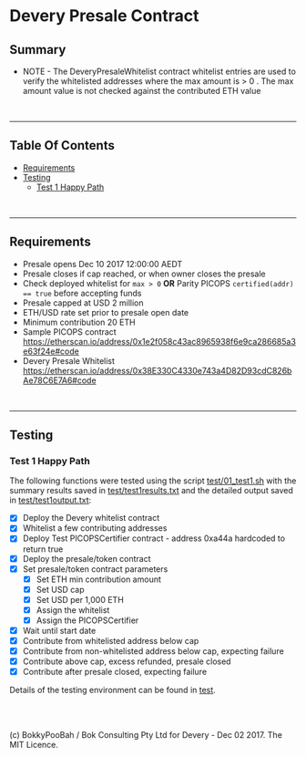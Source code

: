 # Devery Presale Contract

## Summary

* NOTE - The DeveryPresaleWhitelist contract whitelist entries are used to verify the whitelisted addresses where the
  max amount is > 0 . The max amount value is not checked against the contributed ETH value

<br />

<hr />

## Table Of Contents

* [Requirements](#requirements)
* [Testing](#testing)
  * [Test 1 Happy Path](#test-1-happy-path)

<br />

<hr />

## Requirements

* Presale opens Dec 10 2017 12:00:00 AEDT
* Presale closes if cap reached, or when owner closes the presale
* Check deployed whitelist for `max > 0` **OR** Parity PICOPS `certified(addr) == true` before accepting funds
* Presale capped at USD 2 million
* ETH/USD rate set prior to presale open date
* Minimum contribution 20 ETH
* Sample PICOPS contract https://etherscan.io/address/0x1e2f058c43ac8965938f6e9ca286685a3e63f24e#code
* Devery Presale Whitelist https://etherscan.io/address/0x38E330C4330e743a4D82D93cdC826bAe78C6E7A6#code

<br />

<hr />

## Testing

### Test 1 Happy Path

The following functions were tested using the script [test/01_test1.sh](test/01_test1.sh) with the summary results saved
in [test/test1results.txt](test/test1results.txt) and the detailed output saved in [test/test1output.txt](test/test1output.txt):

* [x] Deploy the Devery whitelist contract
* [x] Whitelist a few contributing addresses
* [x] Deploy Test PICOPSCertifier contract - address 0xa44a hardcoded to return true
* [x] Deploy the presale/token contract
* [x] Set presale/token contract parameters
  * [x] Set ETH min contribution amount
  * [x] Set USD cap
  * [x] Set USD per 1,000 ETH
  * [x] Assign the whitelist
  * [x] Assign the PICOPSCertifier
* [x] Wait until start date
* [x] Contribute from whitelisted address below cap
* [x] Contribute from non-whitelisted address below cap, expecting failure
* [x] Contribute above cap, excess refunded, presale closed
* [x] Contribute after presale closed, expecting failure 

Details of the testing environment can be found in [test](test).

<br />

<br />

(c) BokkyPooBah / Bok Consulting Pty Ltd for Devery - Dec 02 2017. The MIT Licence.